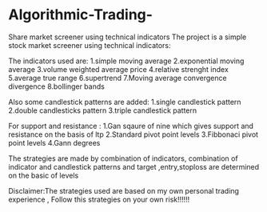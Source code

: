 # Algorithmic-Trading-
Share market screener using technical indicators
The project is a simple stock market screener using technical indicators:

The indicators used are:
  1.simple moving average
  2.exponential moving average
  3.volume weighted average price
  4.relative strenght index
  5.average true range
  6.supertrend
  7.Moving average convergence divergence
  8.bollinger bands
  
Also some candlestick patterns are added:
  1.single candlestick pattern
  2.double  candlesticks pattern
  3.triple candlestick pattern
  
For support and resistance :
  1.Gan sqaure of nine which gives support and resistance on the basis of ltp
  2.Standard pivot point levels
  3.Fibbonaci pivot point levels
  4.Gann degrees
  
 The strategies are made by combination of indicators, combination of indicator and candlestick patterns and target ,entry,stoploss are determined on the basic of levels
 
 Disclaimer:The strategies used are based on my own personal trading experience , Follow this strategies on your own risk!!!!!!
